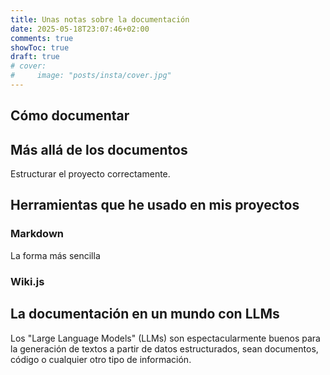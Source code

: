 ```yaml
---
title: Unas notas sobre la documentación
date: 2025-05-18T23:07:46+02:00
comments: true
showToc: true
draft: true
# cover:
#     image: "posts/insta/cover.jpg"
---
```


## Cómo documentar

## Más allá de los documentos

Estructurar el proyecto correctamente.

## Herramientas que he usado en mis proyectos

### Markdown

La forma más sencilla

### Wiki.js

## La documentación en un mundo con LLMs

Los "Large Language Models" (LLMs) son espectacularmente buenos para la generación de textos a partir de datos estructurados, sean documentos, código o cualquier otro tipo de información.